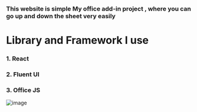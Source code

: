 ### This website is simple My office add-in project , where you can go up and down the sheet very easily

# Library and Framework I use
### 1. React
### 2. Fluent UI
### 3. Office JS

![image](https://github.com/SadikMuktadir/Excel-My-Office-Add-in/assets/136139497/ba77f1cb-03e3-4c69-beaa-696a56df9bc4)

